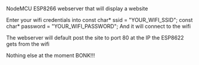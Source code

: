 NodeMCU ESP8266 webserver that will display a website

Enter your wifi credentials into
const char* ssid = "YOUR_WIFI_SSID";
const char* password = "YOUR_WIFI_PASSWORD";
And it will connect to the wifi

The webserver will default post the site to port 80 at the IP the ESP8622 gets from the wifi

Nothing else at the moment BONK!!!
